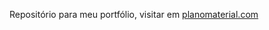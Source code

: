 Repositório para meu portfólio, visitar em <a href="planomaterial.com" title="planomaterial">planomaterial.com</a>
